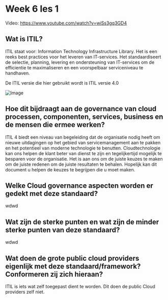 <h1> Week 6 les 1 </h1>

Video: https://www.youtube.com/watch?v=wiSs3gq3GD4

<h2>Wat is ITIL?</h2>

ITIL staat voor: Information Technology Infrastructure Library. Het is een reeks best practices voor het leveren van IT-services. Het standaardiseert de selectie, planning, levering en ondersteuning van IT-services om de efficientie te maximaliseren en een voorspelbaar serviceniveau te handhaven.

De ITIL versie die hier gebruikt wordt is ITIL versie 4.0 

![Image](https://www.joetheitguy.com/wp-content/uploads/2019/03/ITIL-service-lifecycle-.png)

<h2> Hoe dit bijdraagt aan de governance van cloud processen, componenten, services, business en de mensen die ermee werken? </h2>

ITIL 4 biedt een niveau van begeleiding dat de organisatie nodig heeft om nieuwe uitdagingen op het gebied van servicemanagement aan te pakken en het potentieel van moderne technologie te benutten. Cloudtechnologie kan ons helpen de klant beter van dienst te zijn en tegelijkertijd mogelijk te besparen voor de organisatie. Het is aan ons om de juiste keuzes te maken om de juiste redenen om de juiste resultaten te behalen. Hopelijk kan dit document u helpen de keuzes te begrijpen die u moet maken.

<h2> Welke Cloud governance aspecten worden er gedekt met deze standaard? </h2>

wdwd

<h2> Wat zijn de sterke punten en wat zijn de minder sterke punten van deze standaard? </h2>

wdwd

<h2> Wat doen de grote public cloud providers eigenlijk met deze standaard/framework? Conformeren zij zich hieraan? </h2>

ITIL is iets wat zelf toegepast dient te worden. Dit doen de public Cloud providers zelf niet.
